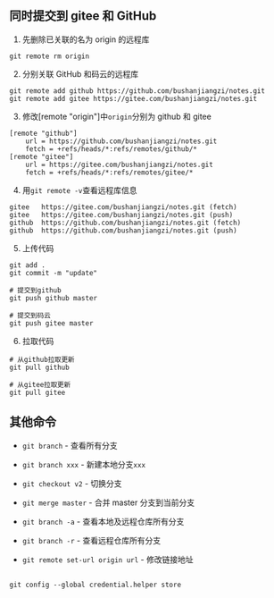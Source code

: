 ## 同时提交到 gitee 和 GitHub

1. 先删除已关联的名为 origin 的远程库

`git remote rm origin`

2. 分别关联 GitHub 和码云的远程库

```
git remote add github https://github.com/bushanjiangzi/notes.git
git remote add gitee https://gitee.com/bushanjiangzi/notes.git
```

3. 修改[remote "origin"]中`origin`分别为 github 和 gitee

```
[remote "github"]
	url = https://github.com/bushanjiangzi/notes.git
	fetch = +refs/heads/*:refs/remotes/github/*
[remote "gitee"]
	url = https://gitee.com/bushanjiangzi/notes.git
	fetch = +refs/heads/*:refs/remotes/gitee/*
```

4. 用`git remote -v`查看远程库信息

```
gitee   https://gitee.com/bushanjiangzi/notes.git (fetch)
gitee   https://gitee.com/bushanjiangzi/notes.git (push)
github  https://github.com/bushanjiangzi/notes.git (fetch)
github  https://github.com/bushanjiangzi/notes.git (push)
```

5. 上传代码

```
git add .
git commit -m "update"

# 提交到github
git push github master

# 提交到码云
git push gitee master
```

6. 拉取代码

```
# 从github拉取更新
git pull github

# 从gitee拉取更新
git pull gitee
```

## 其他命令

- `git branch` - 查看所有分支

- `git branch xxx` - 新建本地分支`xxx`

- `git checkout v2` - 切换分支

- `git merge master` - 合并 master 分支到当前分支

- `git branch -a` - 查看本地及远程仓库所有分支

- `git branch -r` - 查看远程仓库所有分支

- `git remote set-url origin url` - 修改链接地址

##

`git config --global credential.helper store`
